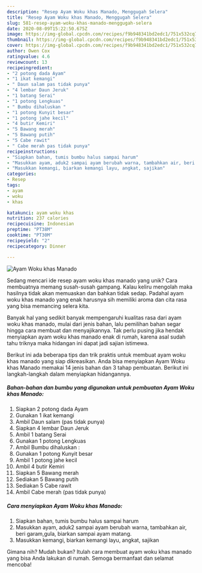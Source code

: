 ```yaml
---
description: "Resep Ayam Woku khas Manado, Menggugah Selera"
title: "Resep Ayam Woku khas Manado, Menggugah Selera"
slug: 581-resep-ayam-woku-khas-manado-menggugah-selera
date: 2020-08-09T15:22:50.675Z
image: https://img-global.cpcdn.com/recipes/f9b948341bd2edc1/751x532cq70/ayam-woku-khas-manado-foto-resep-utama.jpg
thumbnail: https://img-global.cpcdn.com/recipes/f9b948341bd2edc1/751x532cq70/ayam-woku-khas-manado-foto-resep-utama.jpg
cover: https://img-global.cpcdn.com/recipes/f9b948341bd2edc1/751x532cq70/ayam-woku-khas-manado-foto-resep-utama.jpg
author: Owen Cox
ratingvalue: 4.6
reviewcount: 13
recipeingredient:
- "2 potong dada Ayam"
- "1 ikat kemangi"
- " Daun salam pas tidak punya"
- "4 lembar Daun Jeruk"
- "1 batang Serai"
- "1 potong Lengkuas"
- " Bumbu dihaluskan "
- "1 potong Kunyit besar"
- "1 potong jahe kecil"
- "4 butir Kemiri"
- "5 Bawang merah"
- "5 Bawang putih"
- "5 Cabe rawit"
- " Cabe merah pas tidak punya"
recipeinstructions:
- "Siapkan bahan, tumis bumbu halus sampai harum"
- "Masukkan ayam, aduk2 sampai ayam berubah warna, tambahkan air, beri garam,gula, biarkan sampai ayam matang."
- "Masukkan kemangi, biarkan kemangi layu, angkat, sajikan"
categories:
- Resep
tags:
- ayam
- woku
- khas

katakunci: ayam woku khas 
nutrition: 237 calories
recipecuisine: Indonesian
preptime: "PT38M"
cooktime: "PT30M"
recipeyield: "2"
recipecategory: Dinner

---
```



![Ayam Woku khas Manado](https://img-global.cpcdn.com/recipes/f9b948341bd2edc1/751x532cq70/ayam-woku-khas-manado-foto-resep-utama.jpg)

Sedang mencari ide resep ayam woku khas manado yang unik? Cara membuatnya memang susah-susah gampang. Kalau keliru mengolah maka hasilnya tidak akan memuaskan dan bahkan tidak sedap. Padahal ayam woku khas manado yang enak harusnya sih memiliki aroma dan cita rasa yang bisa memancing selera kita.



Banyak hal yang sedikit banyak mempengaruhi kualitas rasa dari ayam woku khas manado, mulai dari jenis bahan, lalu pemilihan bahan segar hingga cara membuat dan menyajikannya. Tak perlu pusing jika hendak menyiapkan ayam woku khas manado enak di rumah, karena asal sudah tahu triknya maka hidangan ini dapat jadi sajian istimewa.


Berikut ini ada beberapa tips dan trik praktis untuk membuat ayam woku khas manado yang siap dikreasikan. Anda bisa menyiapkan Ayam Woku khas Manado memakai 14 jenis bahan dan 3 tahap pembuatan. Berikut ini langkah-langkah dalam menyiapkan hidangannya.

<!--inarticleads1-->

##### Bahan-bahan dan bumbu yang digunakan untuk pembuatan Ayam Woku khas Manado:

1. Siapkan 2 potong dada Ayam
1. Gunakan 1 ikat kemangi
1. Ambil  Daun salam (pas tidak punya)
1. Siapkan 4 lembar Daun Jeruk
1. Ambil 1 batang Serai
1. Gunakan 1 potong Lengkuas
1. Ambil  Bumbu dihaluskan :
1. Gunakan 1 potong Kunyit besar
1. Ambil 1 potong jahe kecil
1. Ambil 4 butir Kemiri
1. Siapkan 5 Bawang merah
1. Sediakan 5 Bawang putih
1. Sediakan 5 Cabe rawit
1. Ambil  Cabe merah (pas tidak punya)




<!--inarticleads2-->

##### Cara menyiapkan Ayam Woku khas Manado:

1. Siapkan bahan, tumis bumbu halus sampai harum
1. Masukkan ayam, aduk2 sampai ayam berubah warna, tambahkan air, beri garam,gula, biarkan sampai ayam matang.
1. Masukkan kemangi, biarkan kemangi layu, angkat, sajikan




Gimana nih? Mudah bukan? Itulah cara membuat ayam woku khas manado yang bisa Anda lakukan di rumah. Semoga bermanfaat dan selamat mencoba!
